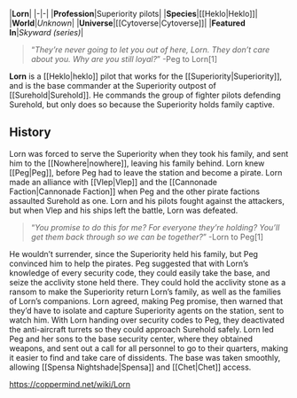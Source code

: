 |**Lorn**|
|-|-|
|**Profession**|Superiority pilots|
|**Species**|[[Heklo\|Heklo]]|
|**World**|*Unknown*|
|**Universe**|[[Cytoverse\|Cytoverse]]|
|**Featured In**|*Skyward (series)*|

>“*They’re never going to let you out of here, Lorn. They don’t care about you. Why are you still loyal?*”
\-Peg to Lorn[1]


**Lorn** is a [[Heklo\|heklo]] pilot that works for the [[Superiority\|Superiority]], and is the base commander at the Superiority outpost of [[Surehold\|Surehold]]. He commands the group of fighter pilots defending Surehold, but only does so because the Superiority holds family captive.

## History
Lorn was forced to serve the Superiority when they took his family, and sent him to the [[Nowhere\|nowhere]], leaving his family behind. Lorn knew [[Peg\|Peg]], before Peg had to leave the station and become a pirate. Lorn made an alliance with [[Vlep\|Vlep]] and the [[Cannonade Faction\|Cannonade Faction]] when Peg and the other pirate factions assaulted Surehold as one. Lorn and his pilots fought against the attackers, but when Vlep and his ships left the battle, Lorn was defeated.

>“*You promise to do this for me? For everyone they’re holding? You’ll get them back through so we can be together?*”
\-Lorn to Peg[1]

He wouldn’t surrender, since the Superiority held his family, but Peg convinced him to help the pirates. Peg suggested that with Lorn’s knowledge of every security code, they could easily take the base, and seize the acclivity stone held there. They could hold the acclivity stone as a ransom to make the Superiority return Lorn’s family, as well as the families of Lorn’s companions. Lorn agreed, making Peg promise, then warned that they’d have to isolate and capture Superiority agents on the station, sent to watch him. With Lorn handing over security codes to Peg, they deactivated the anti-aircraft turrets so they could approach Surehold safely. Lorn led Peg and her sons to the base security center, where they obtained weapons, and sent out a call for all personnel to go to their quarters, making it easier to find and take care of dissidents. The base was taken smoothly, allowing [[Spensa Nightshade\|Spensa]] and [[Chet\|Chet]] access.



https://coppermind.net/wiki/Lorn